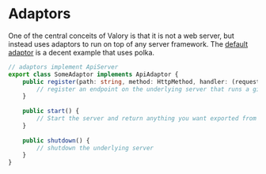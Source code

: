 # Adaptors

One of the central conceits of Valory is that it is not a web server, but instead uses adaptors to run on top of any server framework.
The [default adaptor](src/lib/default-adaptor.ts) is a decent example that uses polka.

```typescript
// adaptors implement ApiServer
export class SomeAdaptor implements ApiAdaptor {
    public register(path: string, method: HttpMethod, handler: (request: ApiContext) => Promise<ApiContext>) {
        // register an endpoint on the underlying server that runs a given handler
    }
    
    public start() {
        // Start the server and return anything you want exported from Valory.start
    }
    
    public shutdown() {
        // shutdown the underlying server
    }
}
```
